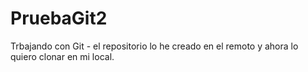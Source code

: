 # PruebaGit2
Trbajando con Git - el repositorio lo he creado en el remoto y ahora lo quiero clonar en mi local.
